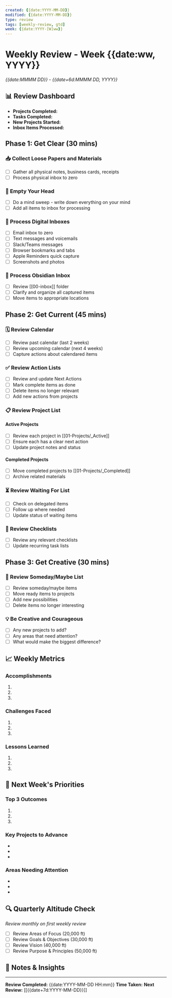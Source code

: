 ```yaml
---
created: {{date:YYYY-MM-DD}}
modified: {{date:YYYY-MM-DD}}
type: review
tags: [weekly-review, gtd]
week: {{date:YYYY-[W]ww}}
---
```


# Weekly Review - Week {{date:ww, YYYY}}
*{{date:MMMM DD}} - {{date+6d:MMMM DD, YYYY}}*

## 📊 Review Dashboard
- **Projects Completed:** 
- **Tasks Completed:** 
- **New Projects Started:** 
- **Inbox Items Processed:** 

## Phase 1: Get Clear (30 mins)
### 📥 Collect Loose Papers and Materials
- [ ] Gather all physical notes, business cards, receipts
- [ ] Process physical inbox to zero

### 🧹 Empty Your Head
- [ ] Do a mind sweep - write down everything on your mind
- [ ] Add all items to inbox for processing

### 📱 Process Digital Inboxes
- [ ] Email inbox to zero
- [ ] Text messages and voicemails
- [ ] Slack/Teams messages
- [ ] Browser bookmarks and tabs
- [ ] Apple Reminders quick capture
- [ ] Screenshots and photos

### 📝 Process Obsidian Inbox
- [ ] Review [[00-inbox]] folder
- [ ] Clarify and organize all captured items
- [ ] Move items to appropriate locations

## Phase 2: Get Current (45 mins)
### 🗓 Review Calendar
- [ ] Review past calendar (last 2 weeks)
- [ ] Review upcoming calendar (next 4 weeks)
- [ ] Capture actions about calendared items

### ✅ Review Action Lists
- [ ] Review and update Next Actions
- [ ] Mark complete items as done
- [ ] Delete items no longer relevant
- [ ] Add new actions from projects

### 📋 Review Project List
#### Active Projects
- [ ] Review each project in [[01-Projects/_Active]]
- [ ] Ensure each has a clear next action
- [ ] Update project notes and status

#### Completed Projects
- [ ] Move completed projects to [[01-Projects/_Completed]]
- [ ] Archive related materials

### ⏳ Review Waiting For List
- [ ] Check on delegated items
- [ ] Follow up where needed
- [ ] Update status of waiting items

### 📑 Review Checklists
- [ ] Review any relevant checklists
- [ ] Update recurring task lists

## Phase 3: Get Creative (30 mins)
### 🤔 Review Someday/Maybe List
- [ ] Review someday/maybe items
- [ ] Move ready items to projects
- [ ] Add new possibilities
- [ ] Delete items no longer interesting

### 💡 Be Creative and Courageous
- [ ] Any new projects to add?
- [ ] Any areas that need attention?
- [ ] What would make the biggest difference?

## 📈 Weekly Metrics
### Accomplishments
1. 
2. 
3. 

### Challenges Faced
1. 
2. 
3. 

### Lessons Learned
1. 
2. 
3. 

## 🎯 Next Week's Priorities
### Top 3 Outcomes
1. 
2. 
3. 

### Key Projects to Advance
- 
- 
- 

### Areas Needing Attention
- 
- 
- 

## 🔍 Quarterly Altitude Check
*Review monthly on first weekly review*
- [ ] Review Areas of Focus (20,000 ft)
- [ ] Review Goals & Objectives (30,000 ft)
- [ ] Review Vision (40,000 ft)
- [ ] Review Purpose & Principles (50,000 ft)

## 📝 Notes & Insights

---
**Review Completed:** {{date:YYYY-MM-DD HH:mm}}
**Time Taken:** 
**Next Review:** [[{{date+7d:YYYY-MM-DD}}]]